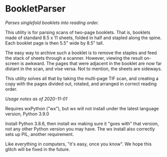 # BookletParser

 _Parses singlefold booklets into reading order._
 
 This utility is for parsing scans of two-page booklets. That is, booklets made of standard 8.5 x 11 sheets, folded in half and stapled along the spine. Each booklet page is then 5.5" wide by 8.5" tall.
 
 The easy way to archive such a booklet is to remove the staples and feed the stack of sheets through a scanner. However, viewing the result on-screen is awkward. The pages that were adjacent in the booklet are now far distant in the scan, and vise versa. Not to mention, the sheets are sideways.
 
 This utility solves all that by taking the multi-page TIF scan, and creating a copy with the pages divided out, rotated, and arranged in correct reading order.
 
 
 _Usage notes as of 2020-11-01_
 
 Requires wxPython ("wx"), but wx will not install under the latest language version, Python 3.9.0
 
 Install Python 3.8.6, then install wx making sure it "goes with" that version, not any other Python version you may have. The wx install also correctly sets up PIL, another requirement.
 
 Like everything in computers, "it's easy, once you know". We hope this glitch will be fixed in the future.
